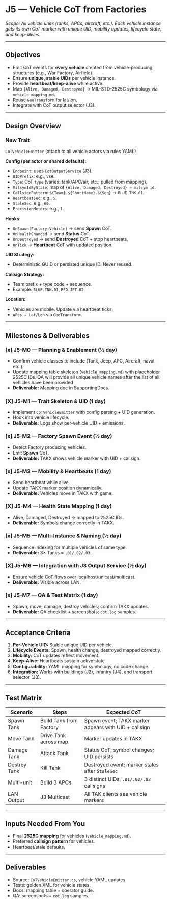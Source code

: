 # J5 — Vehicle CoT from Factories  
*Scope: All vehicle units (tanks, APCs, aircraft, etc.). Each vehicle instance gets its own CoT marker with unique UID, mobility updates, lifecycle state, and keep-alives.*

---

## Objectives
- Emit CoT events for **every vehicle** created from vehicle-producing structures (e.g., War Factory, Airfield).  
- Ensure **unique, stable UIDs** per vehicle instance.  
- Provide **heartbeat/keep-alive** while active.  
- Map `{Alive, Damaged, Destroyed}` → MIL-STD-2525C symbology via `vehicle_mapping.md`.  
- Reuse `GeoTransform` for lat/lon.  
- Integrate with CoT output selector (J3).  

---

## Design Overview

### New Trait
`CoTVehicleEmitter` (attach to all vehicle actors via rules YAML)

**Config (per actor or shared defaults):**
- `Endpoint`: uses `CotOutputService` (J3).  
- `UIDPrefix`: e.g., `VEH`.  
- `Type`: CoT `type` (varies: tank/APC/air, etc.; pulled from mapping).  
- `MilsymIdByState`: map of `{Alive, Damaged, Destroyed} → milsym id`.  
- `CallsignPattern`: `${Team}.${ShortName}.${Seq}` → `BLUE.TNK.01`.  
- `HeartbeatSec`: e.g., `5`.  
- `StaleSec`: e.g., `60`.  
- `PrecisionMeters`: e.g., `1`.  

**Hooks:**
- `OnSpawn(Factory→Vehicle)` → send **Spawn** CoT.  
- `OnHealthChanged` → send **Status** CoT.  
- `OnDestroyed` → send **Destroyed** CoT + stop heartbeats.  
- `OnTick` → **Heartbeat** CoT with updated position.  

**UID Strategy:**  
- Deterministic GUID or persisted unique ID. Never reused.  

**Callsign Strategy:**  
- Team prefix + type code + sequence.  
- Example: `BLUE.TNK.01`, `RED.JET.02`.  

**Location:**  
- Vehicles are mobile. Update via heartbeat ticks.  
- `WPos → Lat/Lon` via `GeoTransform`.  

---

## Milestones & Deliverables

### [x] J5-M0 — Planning & Enablement (½ day)  
- Confirm vehicle classes to include (Tank, Jeep, APC, Aircraft, naval etc.).  
- Update mapping table skeleton (`vehicle_mapping.md`) with placeholder 2525C IDs.  QA will provide all unique vehicle names after the list of all vehicles have been provided
- **Deliverable:** Mapping doc in SupportingDocs.  

### [X] J5-M1 — Trait Skeleton & UID (1 day)  
- Implement `CoTVehicleEmitter` with config parsing + UID generation.  
- Hook into vehicle lifecycle.  
- **Deliverable:** Logs show per-vehicle UID + emissions.  

### [x] J5-M2 — Factory Spawn Event (½ day)  
- Detect Factory producing vehicles.  
- Emit **Spawn** CoT.  
- **Deliverable:** TAKX shows vehicle marker with UID + callsign.  

### [x] J5-M3 — Mobility & Heartbeats (1 day)  
- Send heartbeat while alive.  
- Update TAKX marker position dynamically.  
- **Deliverable:** Vehicles move in TAKX with game.  

### [X] J5-M4 — Health State Mapping (1 day)  
- Alive, Damaged, Destroyed → mapped to 2525C IDs.  
- **Deliverable:** Symbols change correctly in TAKX.  

### [x] J5-M5 — Multi-Instance & Naming (½ day)  
- Sequence indexing for multiple vehicles of same type.  
- **Deliverable:** 3× Tanks = `.01/.02/.03`.  

### [X] J5-M6 — Integration with J3 Output Service (½ day)  
- Ensure vehicle CoT flows over localhost/unicast/multicast.  
- **Deliverable:** Visible across LAN.  

### [x] J5-M7 — QA & Test Matrix (1 day)  
- Spawn, move, damage, destroy vehicles; confirm TAKX updates.  
- **Deliverable:** QA checklist + screenshots; `cot.log` samples.  

---

## Acceptance Criteria
1. **Per-Vehicle UID:** Stable unique UID per vehicle.  
2. **Lifecycle Events:** Spawn, health change, destroyed mapped correctly.  
3. **Mobility:** CoT updates reflect movement.  
4. **Keep-Alive:** Heartbeats sustain active state.  
5. **Configurability:** YAML mapping for symbology, no code change.  
6. **Integration:** Works with buildings (J2), infantry (J4), and transport selector (J3).  

---

## Test Matrix

| Scenario | Steps | Expected CoT |
|---|---|---|
| Spawn Tank | Build Tank from Factory | Spawn event; TAKX marker appears with UID + callsign |
| Move Tank | Drive Tank across map | Marker updates in TAKX |
| Damage Tank | Attack Tank | Status CoT; symbol changes; UID persists |
| Destroy Tank | Kill Tank | Destroyed event; marker stales after `StaleSec` |
| Multi-unit | Build 3 APCs | 3 distinct UIDs, `.01/.02/.03` callsigns |
| LAN Output | J3 Multicast | All TAK clients see vehicle markers |

---

## Inputs Needed From You
- Final **2525C mapping** for vehicles (`vehicle_mapping.md`).  
- Preferred **callsign pattern** for vehicles.  
- Heartbeat/stale defaults.  

---

## Deliverables
- Source: `CoTVehicleEmitter.cs`, vehicle YAML updates.  
- Tests: golden XML for vehicle states.  
- Docs: mapping table + operator guide.  
- QA: screenshots + `cot.log` samples.  

